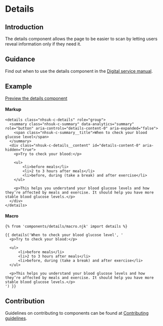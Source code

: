 # Details

## Introduction

The details component allows the page to be easier to scan by letting users reveal information only if they need it.

## Guidance

Find out when to use the details component in the [Digital service manual]().

## Example

[Preview the details component]()

#### Markup

    <details class="nhsuk-c-details" role="group">
      <summary class="nhsuk-c-summary" data-analytics="summary" role="button" aria-controls="details-content-0" aria-expanded="false">
        <span class="nhsuk-c-summary__title">When to check your blood glucose level</span>
      </summary>
      <div class="nhsuk-c-details__content" id="details-content-0" aria-hidden="true">
        <p>Try to check your blood:</p>

        <ul>
            <li>before meals</li>
            <li>2 to 3 hours after meals</li>
            <li>before, during (take a break) and after exercise</li>
        </ul>

        <p>This helps you understand your blood glucose levels and how they’re affected by meals and exercise. It should help you have more stable blood glucose levels.</p>
      </div>
    </details>

#### Macro

    {% from 'components/details/macro.njk' import details %}

    {{ details('When to check your blood glucose level', '
      <p>Try to check your blood:</p>

      <ul>
          <li>before meals</li>
          <li>2 to 3 hours after meals</li>
          <li>before, during (take a break) and after exercise</li>
      </ul>

      <p>This helps you understand your blood glucose levels and how they’re affected by meals and exercise. It should help you have more stable blood glucose levels.</p>
    ') }}

## Contribution

Guidelines on contributing to components can be found at [Contributing guidelines]().
